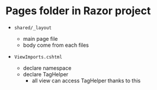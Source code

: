 # Pages folder in Razor project

- `shared/_layout`

  - main page file
  - body come from each files

- `ViewImports.cshtml`

  - declare namespace
  - declare TagHelper
    - all view can access TagHelper thanks to this
